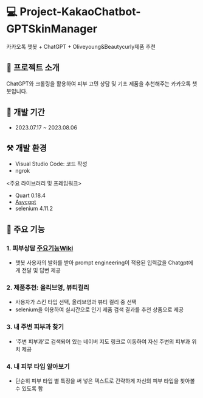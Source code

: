 # 💻 Project-KakaoChatbot-GPTSkinManager
카카오톡 챗봇 + ChatGPT + Oliveyoung&Beautycurly제품 추천
## 🧴 프로젝트 소개
ChatGPT와 크롤링을 활용하여 피부 고민 상담 및 기초 제품을 추천해주는 카카오톡 챗봇입니다. 
## 📅 개발 기간
- 2023.07.17 ~ 2023.08.06
## ⚒️ 개발 환경
- Visual Studio Code: 코드 작성
- ngrok

<주요 라이브러리 및 프레임워크>
- Quart 0.18.4
- [Asycgpt](https://github.com/Just1z/asyncgpt)
- selenium 4.11.2
  
## 🧩 주요 기능
### 1. 피부상담 [주요기능Wiki](https://github.com/rsohyun/kakaochatbot_GPTSkinManager/wiki/%EC%A3%BC%EC%9A%94-%EA%B8%B0%EB%8A%A5-%EC%86%8C%EA%B0%9C-:-%EB%82%B4-%EC%A3%BC%EB%B3%80-%ED%94%BC%EB%B6%80%EA%B3%BC-%EC%B0%BE%EA%B8%B0)
- 챗봇 사용자의 발화를 받아 prompt engineering이 적용된 입력값을 Chatgpt에게 전달 및 답변 제공 
### 2. 제품추천: 올리브영, 뷰티컬리
- 사용자가 스킨 타입 선택, 올리브영과 뷰티 컬리 중 선택
- selenium을 이용하여 실시간으로 인기 제품 검색 결과를 추천 상품으로 제공
### 3. 내 주변 피부과 찾기
- '주변 피부과'로 검색되어 있는 네이버 지도 링크로 이동하여 자신 주변의 피부과 위치 제공
### 4. 내 피부 타입 알아보기 
- 단순히 피부 타입 별 특징을 써 넣은 텍스트로 간략하게 자신의 피부 타입을 찾아볼 수 있도록 함
